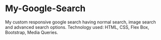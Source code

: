 # My-Google-Search
My custom responsive google search having normal search, image search and advanced search options.
Technology used: HTML, CSS, Flex Box, Bootstrap, Media Queries.
